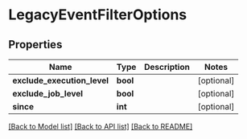 # LegacyEventFilterOptions

## Properties
Name | Type | Description | Notes
------------ | ------------- | ------------- | -------------
**exclude_execution_level** | **bool** |  | [optional] 
**exclude_job_level** | **bool** |  | [optional] 
**since** | **int** |  | [optional] 

[[Back to Model list]](../README.md#documentation-for-models) [[Back to API list]](../README.md#documentation-for-api-endpoints) [[Back to README]](../README.md)

